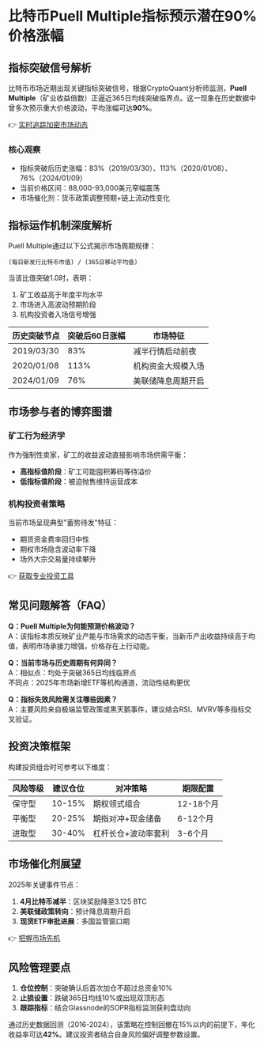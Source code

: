 # 比特币Puell Multiple指标预示潜在90%价格涨幅

## 指标突破信号解析
比特币市场近期出现关键指标突破信号，根据CryptoQuant分析师监测，**Puell Multiple**（矿业收益倍数）正逼近365日均线突破临界点。这一现象在历史数据中曾多次预示重大价格波动，平均涨幅可达**90%**。

👉 [实时追踪加密市场动态](https://bit.ly/okx_welcome)

### 核心观察
- 指标突破后历史涨幅：83%（2019/03/30）、113%（2020/01/08）、76%（2024/01/09）
- 当前价格区间：88,000-93,000美元窄幅震荡
- 市场催化剂：货币政策调整预期+链上流动性变化

## 指标运作机制深度解析
Puell Multiple通过以下公式揭示市场周期规律：
```
(每日新发行比特币市值) / (365日移动平均值)
```
当该比值突破1.0时，表明：
1. 矿工收益高于年度平均水平
2. 市场进入高波动预期阶段
3. 机构投资者入场信号增强

| 历史突破节点   | 突破后60日涨幅 | 市场特征                  |
|----------------|----------------|---------------------------|
| 2019/03/30     | 83%            | 减半行情启动前夜          |
| 2020/01/08     | 113%           | 机构资金大规模入场        |
| 2024/01/09     | 76%            | 美联储降息周期开启        |

## 市场参与者的博弈图谱
### 矿工行为经济学
作为强制性卖家，矿工的收益波动直接影响市场供需平衡：
- **高指标值阶段**：矿工可能囤积筹码等待溢价
- **低指标值阶段**：被迫抛售维持运营成本

### 机构投资者策略
当前市场呈现典型"蓄势待发"特征：
- 期货资金费率回归中性
- 期权市场隐含波动率下降
- 场外大宗交易量持续攀升

👉 [获取专业投资工具](https://bit.ly/okx_welcome)

## 常见问题解答（FAQ）

**Q：Puell Multiple为何能预测价格波动？**  
A：该指标本质反映矿业产能与市场需求的动态平衡，当新币产出收益持续高于均值，表明市场承接力增强，价格存在上行动能。

**Q：当前市场与历史周期有何异同？**  
A：相似点：均处于突破365日均线临界点  
不同点：2025年市场新增ETF等机构通道，流动性结构更优

**Q：指标失效风险需关注哪些因素？**  
A：主要风险来自极端监管政策或黑天鹅事件，建议结合RSI、MVRV等多指标交叉验证。

## 投资决策框架
构建投资组合时可参考以下维度：

| 风险等级 | 建议仓位 | 对冲策略               | 期限配置       |
|----------|----------|------------------------|----------------|
| 保守型   | 10-15%   | 期权领式组合           | 12-18个月      |
| 平衡型   | 20-25%   | 期指对冲+现金储备      | 6-12个月       |
| 进取型   | 30-40%   | 杠杆长仓+波动率套利    | 3-6个月        |

## 市场催化剂展望
2025年关键事件节点：
1. **4月比特币减半**：区块奖励降至3.125 BTC
2. **美联储政策转向**：预计降息周期开启
3. **现货ETF审批进展**：多国监管窗口期

👉 [把握市场先机](https://bit.ly/okx_welcome)

## 风险管理要点
1. **仓位控制**：突破确认后首次加仓不超过总资金10%
2. **止损设置**：跌破365日均线10%或出现双顶形态
3. **跟踪指标**：结合Glassnode的SOPR指标监测获利盘动向

通过历史数据回测（2016-2024），该策略在控制回撤在15%以内的前提下，年化收益率可达**42%**。建议投资者结合自身风险偏好调整参数设置。